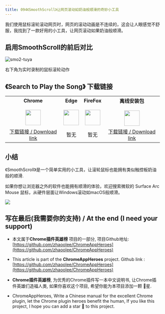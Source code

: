 ```yaml
---
title: 094《SmoothScroll》让网页滚动如奶油般顺滑的奇妙小工具
---
```




我们使用鼠标滚轮滚动网页时，网页的滚动动画是不连续的，这会让人眼感觉不舒服，我找到了一款好用的小工具，让网页滚动如果奶油般顺滑。



##  启用SmoothScroll的前后对比



![smo2-tuya](https://cdn.fangyuanxiaozhan.com/assets/161327488617355A7NShQ.gif)



右下角为实时录制的鼠标滚轮动作



## 《Search to Play the Song》 下载链接

<table style="table-layout: fixed;">
<tbody>
<tr>
<td><div style="text-align: center;"><div style="font-weight: bold">Chrome</div><br/><div><img  style="width:50px; height:auto;" src="https://www.v2fy.com/asset/0i/ChromeAppHeroes/page/001_markdown_here.assets/chromeappheroes-chrome-icon.png"/></div></div></td>
<td><div style="text-align: center;" ><div style="font-weight: bold">Edge</div><br/><div><img style="width:50px; height:auto;" src="https://www.v2fy.com/asset/0i/ChromeAppHeroes/page/001_markdown_here.assets/chromeappheroes-edge-icon.png"/></div></div></td>
<td><div style="text-align: center;" ><div style="font-weight: bold">FireFox</div><br/><div><img  style="width:50px; height:auto;" src="https://www.v2fy.com/asset/0i/ChromeAppHeroes/page/001_markdown_here.assets/chromeappheroes-firefox-icon.png"/></div></div></td>
<td><div style="text-align: center;" ><div style="font-weight: bold">离线安装包</div><br/><div><img  style="width:50px; height:auto;" src="https://www.v2fy.com/asset/0i/ChromeAppHeroes/page/001_markdown_here.assets/chromeappheroes-github-download.png"/></div></div></td>
</tr>
<tr>
<td>
<div style="text-align: center;">
<a  href="https://chrome.google.com/webstore/detail/smoothscroll/nbokbjkabcmbfdlbddjidfmibcpneigj">下载链接 / Download link</a>
</div>
</td>
<td>
<div style="text-align: center;">
暂无
</div>
</td>
<td>
<div style="text-align: center;">
暂无
</div>
</td>
<td>
<div style="text-align: center;"><a  href="https://raw.githubusercontent.com/zhaoolee/ChromeAppHeroes/master/backup/094-smoothscroll.zip">下载链接 / Download link</a></div>
</td>
</tr>
</tbody>
</table>


## 小结

《SmoothScroll》是一个简单实用的小工具，让滚轮鼠标也能拥有类似触控板奶油般的顺滑.

如果你想让浏览器之外的软件也能拥有顺滑的体验，欢迎搜索微软的 Surface Arc Mouse  鼠标，从硬件层面让Windows滚动如macOS般顺滑。

![](https://cdn.fangyuanxiaozhan.com/assets/1613202794331Qy2snrMB.gif)



## 写在最后(我需要你的支持) / At the end (I need your support)

- 本文属于**Chrome插件英雄榜** 项目的一部分, 项目Github地址: [https://github.com/zhaoolee/ChromeAppHeroes](https://github.com/zhaoolee/ChromeAppHeroes)


- This article is part of the **ChromeAppHeroes** project. Github link : [https://github.com/zhaoolee/ChromeAppHeroes](https://github.com/zhaoolee/ChromeAppHeroes) 

- **Chrome插件英雄榜**, 为优秀的Chrome插件写一本中文说明书, 让Chrome插件英雄们造福人类, 如果你喜欢这个项目, 希望你能为本项目添加一颗 🌟星.

- ChromeAppHeroes, Write a Chinese manual for the excellent Chrome plugin, let the Chrome plugin heroes benefit the human, If you like this project, I hope you can add a star 🌟 to this project.

